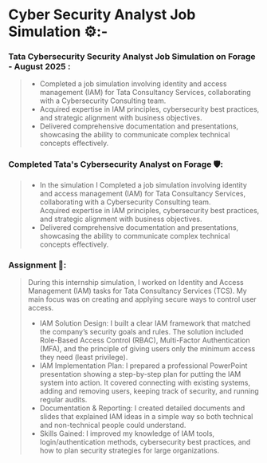 # Cyber Security Analyst Job Simulation ⚙:- 

### Tata Cybersecurity Security Analyst Job Simulation on Forage - August 2025 : 

> - Completed a job simulation involving identity and access management (IAM) for Tata Consultancy Services, collaborating with a Cybersecurity Consulting team.<br>
> - Acquired expertise in IAM principles, cybersecurity best practices, and strategic alignment with business objectives.<br>
> - Delivered comprehensive documentation and presentations, showcasing the ability to communicate complex technical concepts effectively.<br>

### Completed Tata's Cybersecurity Analyst on Forage 🛡:
> - In the simulation I Completed a job simulation involving identity and access management (IAM) for Tata Consultancy Services, collaborating with a Cybersecurity Consulting team.<br>
Acquired expertise in IAM principles, cybersecurity best practices, and strategic alignment with business objectives.<br>
> - Delivered comprehensive documentation and presentations, showcasing the ability to communicate complex technical concepts effectively.<br>

### Assignment 📝: 
> During this internship simulation, I worked on Identity and Access Management (IAM) tasks for Tata Consultancy Services (TCS). My main focus was on creating and applying secure ways to control user access.
> - IAM Solution Design: I built a clear IAM framework that matched the company’s security goals and rules. The solution included Role-Based Access Control (RBAC), Multi-Factor Authentication (MFA), and the principle of giving users only the minimum access they need (least privilege).
> - IAM Implementation Plan: I prepared a professional PowerPoint presentation showing a step-by-step plan for putting the IAM system into action. It covered connecting with existing systems, adding and removing users, keeping track of security, and running regular audits.
> - Documentation & Reporting: I created detailed documents and slides that explained IAM ideas in a simple way so both technical and non-technical people could understand.
> - Skills Gained: I improved my knowledge of IAM tools, login/authentication methods, cybersecurity best practices, and how to plan security strategies for large organizations.
